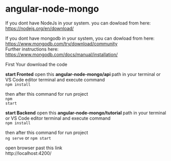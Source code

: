 # angular-node-mongo

If you dont have NodeJs in your system. you can dowload from here: https://nodejs.org/en/download/<br/>

If you dont have mongodb in your system, you can dowload from here: https://www.mongodb.com/try/download/community<br/>
Further instructions here: https://www.mongodb.com/docs/manual/installation/

First Your download the code

<b>start Fronted</b>
open this <b> angular-node-mongo/api </b> path in your terminal or VS Code editor terminal and execute command <br/>
<code>npm install</code>

then after this command for run project <br/>
<code>npm start</code>

<b>start Backend</b>
open this <b> angular-node-mongo/tutorial </b> path in your terminal or VS Code editor terminal and execute command <br/>
<code>npm install</code>

then after this command for run project <br/>
<code>ng serve</code> or 
<code>npm start</code>

open browser past this link <br/>
http://localhost:4200/

